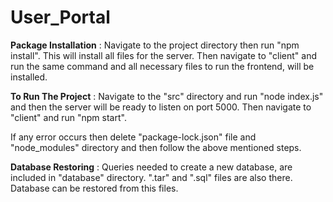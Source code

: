 # User_Portal
**Package Installation** : Navigate to the project directory then run "npm install". This will install all files for the server. 
Then navigate to "client" and run the same command and all necessary files to run the frontend, will be installed.

**To Run The Project** : Navigate to the "src" directory and run "node index.js" and then the server will be ready to listen on port 5000.
Then navigate to "client" and run "npm start".

If any error occurs then delete "package-lock.json" file and "node_modules" directory and then follow the above mentioned steps.

**Database Restoring** : Queries needed to create a new database, are included in "database" directory. ".tar" and ".sql" files are also there. Database
can be restored from this files.
